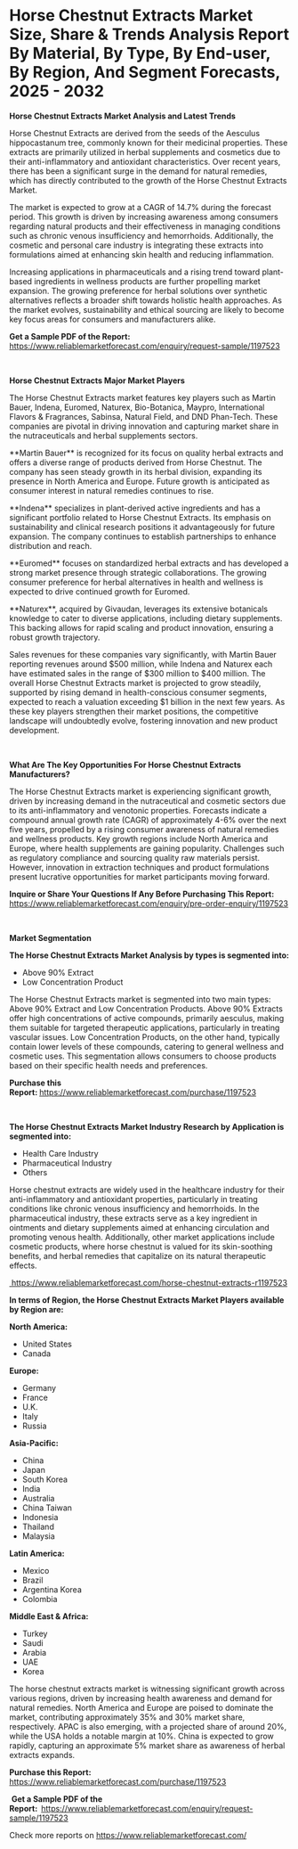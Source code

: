 <p><h1>Horse Chestnut Extracts Market Size, Share & Trends Analysis Report By Material, By Type, By End-user, By Region, And Segment Forecasts, 2025 - 2032</h1></p><p><strong>Horse Chestnut Extracts Market Analysis and Latest Trends</strong></p>
<p><p>Horse Chestnut Extracts are derived from the seeds of the Aesculus hippocastanum tree, commonly known for their medicinal properties. These extracts are primarily utilized in herbal supplements and cosmetics due to their anti-inflammatory and antioxidant characteristics. Over recent years, there has been a significant surge in the demand for natural remedies, which has directly contributed to the growth of the Horse Chestnut Extracts Market.</p><p>The market is expected to grow at a CAGR of 14.7% during the forecast period. This growth is driven by increasing awareness among consumers regarding natural products and their effectiveness in managing conditions such as chronic venous insufficiency and hemorrhoids. Additionally, the cosmetic and personal care industry is integrating these extracts into formulations aimed at enhancing skin health and reducing inflammation.</p><p>Increasing applications in pharmaceuticals and a rising trend toward plant-based ingredients in wellness products are further propelling market expansion. The growing preference for herbal solutions over synthetic alternatives reflects a broader shift towards holistic health approaches. As the market evolves, sustainability and ethical sourcing are likely to become key focus areas for consumers and manufacturers alike.</p></p>
<p><strong>Get a Sample PDF of the Report:&nbsp;</strong> <a href="https://www.reliablemarketforecast.com/enquiry/request-sample/1197523?utm_campaign=3574&utm_medium=2&utm_source=Github&utm_content=ia&utm_term=07042025&utm_id=horse-chestnut-extracts">https://www.reliablemarketforecast.com/enquiry/request-sample/1197523</a></p>
<p>&nbsp;</p>
<p><strong>Horse Chestnut Extracts Major Market Players</strong></p>
<p><p>The Horse Chestnut Extracts market features key players such as Martin Bauer, Indena, Euromed, Naturex, Bio-Botanica, Maypro, International Flavors & Fragrances, Sabinsa, Natural Field, and DND Phan-Tech. These companies are pivotal in driving innovation and capturing market share in the nutraceuticals and herbal supplements sectors.</p><p>**Martin Bauer** is recognized for its focus on quality herbal extracts and offers a diverse range of products derived from Horse Chestnut. The company has seen steady growth in its herbal division, expanding its presence in North America and Europe. Future growth is anticipated as consumer interest in natural remedies continues to rise.</p><p>**Indena** specializes in plant-derived active ingredients and has a significant portfolio related to Horse Chestnut Extracts. Its emphasis on sustainability and clinical research positions it advantageously for future expansion. The company continues to establish partnerships to enhance distribution and reach.</p><p>**Euromed** focuses on standardized herbal extracts and has developed a strong market presence through strategic collaborations. The growing consumer preference for herbal alternatives in health and wellness is expected to drive continued growth for Euromed.</p><p>**Naturex**, acquired by Givaudan, leverages its extensive botanicals knowledge to cater to diverse applications, including dietary supplements. This backing allows for rapid scaling and product innovation, ensuring a robust growth trajectory.</p><p>Sales revenues for these companies vary significantly, with Martin Bauer reporting revenues around $500 million, while Indena and Naturex each have estimated sales in the range of $300 million to $400 million. The overall Horse Chestnut Extracts market is projected to grow steadily, supported by rising demand in health-conscious consumer segments, expected to reach a valuation exceeding $1 billion in the next few years. As these key players strengthen their market positions, the competitive landscape will undoubtedly evolve, fostering innovation and new product development.</p></p>
<p>&nbsp;</p>
<p><strong>What Are The Key Opportunities For Horse Chestnut Extracts Manufacturers?</strong></p>
<p><p>The Horse Chestnut Extracts market is experiencing significant growth, driven by increasing demand in the nutraceutical and cosmetic sectors due to its anti-inflammatory and venotonic properties. Forecasts indicate a compound annual growth rate (CAGR) of approximately 4-6% over the next five years, propelled by a rising consumer awareness of natural remedies and wellness products. Key growth regions include North America and Europe, where health supplements are gaining popularity. Challenges such as regulatory compliance and sourcing quality raw materials persist. However, innovation in extraction techniques and product formulations present lucrative opportunities for market participants moving forward.</p></p>
<p><strong>Inquire or Share Your Questions If Any Before Purchasing This Report:</strong> <a href="https://www.reliablemarketforecast.com/enquiry/pre-order-enquiry/1197523?utm_campaign=3574&utm_medium=2&utm_source=Github&utm_content=ia&utm_term=07042025&utm_id=horse-chestnut-extracts">https://www.reliablemarketforecast.com/enquiry/pre-order-enquiry/1197523</a></p>
<p>&nbsp;</p>
<p><strong>Market Segmentation</strong></p>
<p><strong>The Horse Chestnut Extracts Market Analysis by types is segmented into:</strong></p>
<p><ul><li>Above 90% Extract</li><li>Low Concentration Product</li></ul></p>
<p><p>The Horse Chestnut Extracts market is segmented into two main types: Above 90% Extract and Low Concentration Products. Above 90% Extracts offer high concentrations of active compounds, primarily aesculus, making them suitable for targeted therapeutic applications, particularly in treating vascular issues. Low Concentration Products, on the other hand, typically contain lower levels of these compounds, catering to general wellness and cosmetic uses. This segmentation allows consumers to choose products based on their specific health needs and preferences.</p></p>
<p><strong>Purchase this Report:&nbsp;</strong><a href="https://www.reliablemarketforecast.com/purchase/1197523?utm_campaign=3574&utm_medium=2&utm_source=Github&utm_content=ia&utm_term=07042025&utm_id=horse-chestnut-extracts">https://www.reliablemarketforecast.com/purchase/1197523</a></p>
<p>&nbsp;</p>
<p><strong>The Horse Chestnut Extracts Market Industry Research by Application is segmented into:</strong></p>
<p><ul><li>Health Care Industry</li><li>Pharmaceutical Industry</li><li>Others</li></ul></p>
<p><p>Horse chestnut extracts are widely used in the healthcare industry for their anti-inflammatory and antioxidant properties, particularly in treating conditions like chronic venous insufficiency and hemorrhoids. In the pharmaceutical industry, these extracts serve as a key ingredient in ointments and dietary supplements aimed at enhancing circulation and promoting venous health. Additionally, other market applications include cosmetic products, where horse chestnut is valued for its skin-soothing benefits, and herbal remedies that capitalize on its natural therapeutic effects.</p></p>
<p><a href="https://www.reliablemarketforecast.com/horse-chestnut-extracts-r1197523?utm_campaign=3574&utm_medium=2&utm_source=Github&utm_content=ia&utm_term=07042025&utm_id=horse-chestnut-extracts">&nbsp;https://www.reliablemarketforecast.com/horse-chestnut-extracts-r1197523</a></p>
<p><strong>In terms of Region, the Horse Chestnut Extracts Market Players available by Region are:</strong></p>
<p>
    <p> <strong> North America: </strong>
        <ul>
            <li>United States</li>
            <li>Canada</li>
        </ul>
        </p> 
    <p> <strong> Europe: </strong>
        <ul>
            <li>Germany</li>
            <li>France</li>
            <li>U.K.</li>
            <li>Italy</li>
            <li>Russia</li>
        </ul>
        </p> 
    <p> <strong> Asia-Pacific: </strong>
        <ul>
            <li>China</li>
            <li>Japan</li>
            <li>South Korea</li>
            <li>India</li>
            <li>Australia</li>
            <li>China Taiwan</li>
            <li>Indonesia</li>
            <li>Thailand</li>
            <li>Malaysia</li>
        </ul>
        </p> 
    <p> <strong> Latin America: </strong>
        <ul>
            <li>Mexico</li>
            <li>Brazil</li>
            <li>Argentina Korea</li>
            <li>Colombia</li>
        </ul>
        </p> 
    <p> <strong> Middle East & Africa: </strong>
        <ul>
            <li>Turkey</li>
            <li>Saudi</li>
            <li>Arabia</li>
            <li>UAE</li>
            <li>Korea</li>
        </ul>
    </p>
    </p>
<p><p>The horse chestnut extracts market is witnessing significant growth across various regions, driven by increasing health awareness and demand for natural remedies. North America and Europe are poised to dominate the market, contributing approximately 35% and 30% market share, respectively. APAC is also emerging, with a projected share of around 20%, while the USA holds a notable margin at 10%. China is expected to grow rapidly, capturing an approximate 5% market share as awareness of herbal extracts expands.</p></p>
<p><strong>Purchase this Report: </strong><a href="https://www.reliablemarketforecast.com/purchase/1197523?utm_campaign=3574&utm_medium=2&utm_source=Github&utm_content=ia&utm_term=07042025&utm_id=horse-chestnut-extracts">https://www.reliablemarketforecast.com/purchase/1197523</a></p>
<p>&nbsp;<strong>Get a Sample PDF of the Report:&nbsp;&nbsp;</strong><a href="https://www.reliablemarketforecast.com/enquiry/request-sample/1197523?utm_campaign=3574&utm_medium=2&utm_source=Github&utm_content=ia&utm_term=07042025&utm_id=horse-chestnut-extracts">https://www.reliablemarketforecast.com/enquiry/request-sample/1197523</a></p>
<p><strong></strong></p>
<p>Check more reports on <a href="https://www.reliablemarketforecast.com/?utm_campaign=3574&utm_medium=2&utm_source=Github&utm_content=ia&utm_term=07042025&utm_id=horse-chestnut-extracts">https://www.reliablemarketforecast.com/</a></p>